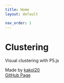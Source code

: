 ```yaml
---
title: Home
layout: default

nav_order: 1
---
```


# Clustering
Visual clustering with P5.js

Made by [kakol20](https://github.com/kakol20)  
[GitHub Page](https://github.com/kakol20/Clustering)
